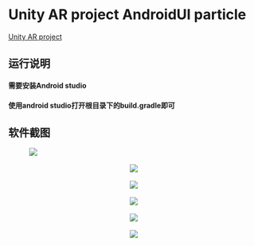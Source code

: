 # Unity AR project AndroidUI particle
[Unity AR project](https://github.com/Clinan/PaperOnCloud)
## 运行说明
#### 需要安装Android studio
#### 使用android studio打开根目录下的build.gradle即可

## 软件截图
<div align="center" style="width:100px">
  <img src="https://github.com/Clinan/paperoncloud1/blob/master/screen_shoot/1.png"><br><br>
</div>
<div align="center">
  <img src="https://github.com/Clinan/paperoncloud1/blob/master/screen_shoot/2.png"><br><br>
</div>
<div align="center">
  <img src="https://github.com/Clinan/paperoncloud1/blob/master/screen_shoot/3.png"><br><br>
</div>
<div align="center">
  <img src="https://github.com/Clinan/paperoncloud1/blob/master/screen_shoot/4.png"><br><br>
</div>
<div align="center">
  <img src="https://github.com/Clinan/paperoncloud1/blob/master/screen_shoot/5.png"><br><br>
</div>
<div align="center">
  <img src="https://github.com/Clinan/paperoncloud1/blob/master/screen_shoot/6.png"><br><br>
</div>
